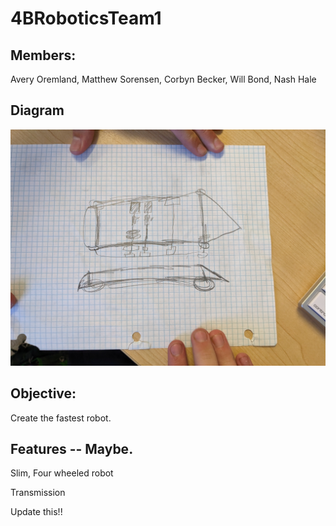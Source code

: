 # 4BRoboticsTeam1

## Members:
Avery Oremland, Matthew Sorensen, Corbyn Becker, Will Bond, Nash Hale

## Diagram
![Diagram](https://github.com/Who-Am-Idk/4BRoboticsTeam1/blob/main/images/diagram.jpg?raw=true)

## Objective:
Create the fastest robot.

## Features -- Maybe.
Slim, Four wheeled robot

Transmission

Update this!!
